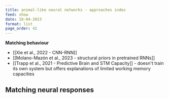 ```yaml
---
title: animal-like neural networks - approaches index
feed: show
date: 18-04-2023
format: list
page_order: 41
---
```



**Matching behaviour**
- [[Xie et al., 2022 - CNN-RNN]]
- [[Molano-Mazón et al., 2023 - structural priors in pretrained RNNs]]
- [[Trapp et al., 2021 - Predictive Brain and STM Capacity]] - doesn't train its own system but offers explanations of limited working memory capacities


**Matching neural responses**
- 